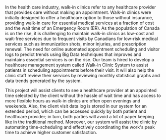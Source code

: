 In the health care industry, walk-in clinics refer to any healthcare provider that provides care without making an appointment. Walk-in clinics were initially designed to offer a healthcare option to those without
insurance, providing walk-in care for essential medical services at a fraction of cost and the wait time of an Emergency Room (ER). As the population of Canada is on the rise, it is challenging to maintain
walk-in clinics as low-cost and wait-free services due to frequent visits by Canadians for low-risk medical services such as immunization shots, minor injuries, and prescription renewal. The need for online 
automated appointment scheduling and visitor logs to predict trends using Big Data techniques that improves and maintains essential services is on the rise. Our team is hired to develop a healthcare management 
system called Walk-In Clinic System to assist patients in scheduling appointments before their visit. It will also help the clinic staff review their services by reviewing monthly statistical graphs and data 
trends generated by the system.

This project will assist clients to see a healthcare provider at an appointed time selected by the client without the hassle of wait time and has access to more flexible hours as walk-in clinics are often open 
evenings and weekends. Also, the client visit data log is stored in our system for an extended period, which can be accessed quickly by both patient and healthcare provider; in turn, both parties will avoid a lot
of paper keeping like in the traditional method. Moreover, our system will assist the clinic by automating time-scheduling and effectively coordinating the work's peak time to achieve higher customer satisfaction.

